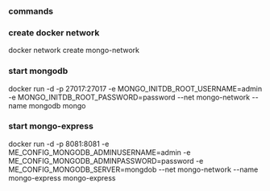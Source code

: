 ### commands

### create docker network
docker network create mongo-network

### start mongodb
docker run -d 
-p 27017:27017 
-e MONGO_INITDB_ROOT_USERNAME=admin 
-e MONGO_INITDB_ROOT_PASSWORD=password 
--net mongo-network 
--name mongodb 
mongo

### start mongo-express
docker run -d 
-p 8081:8081 
-e ME_CONFIG_MONGODB_ADMINUSERNAME=admin 
-e ME_CONFIG_MONGODB_ADMINPASSWORD=password 
-e ME_CONFIG_MONGODB_SERVER=mongdob 
--net mongo-network 
--name mongo-express 
mongo-express
